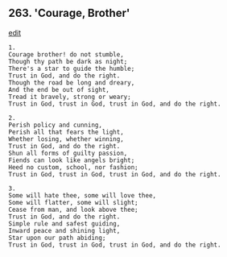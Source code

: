 
## 263.  'Courage, Brother'
[edit](https://docs.google.com/document/d/1xBH4jrv6A5sfHVu3U0bQduhZJ_TGED_f/edit?mode=html)




    1.
    Courage brother! do not stumble, 
    Though thy path be dark as night; 
    There's a star to guide the humble; 
    Trust in God, and do the right. 
    Though the road be long and dreary, 
    And the end be out of sight, 
    Tread it bravely, strong or weary; 
    Trust in God, trust in God, trust in God, and do the right. 

    2.
    Perish policy and cunning, 
    Perish all that fears the light, 
    Whether losing, whether winning, 
    Trust in God, and do the right. 
    Shun all forms of guilty passion, 
    Fiends can look like angels bright; 
    Heed no custom, school, nor fashion; 
    Trust in God, trust in God, trust in God, and do the right. 

    3.
    Some will hate thee, some will love thee, 
    Some will flatter, some will slight; 
    Cease from man, and look above thee; 
    Trust in God, and do the right. 
    Simple rule and safest guiding, 
    Inward peace and shining light, 
    Star upon our path abiding; 
    Trust in God, trust in God, trust in God, and do the right.
